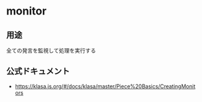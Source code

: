 # monitor

## 用途

全ての発言を監視して処理を実行する

## 公式ドキュメント

* https://klasa.js.org/#/docs/klasa/master/Piece%20Basics/CreatingMonitors